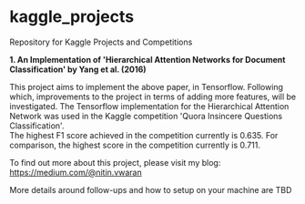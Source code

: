 # kaggle_projects
Repository for Kaggle Projects and Competitions


**1. An Implementation of 'Hierarchical Attention Networks for Document Classification' by Yang et al. (2016)**

This project aims to implement the above paper, in Tensorflow. Following which, improvements to the project in terms of adding more features, will be investigated.
The Tensorflow implementation for the Hierarchical Attention Network was used in the Kaggle competition 'Quora Insincere Questions Classification'. <br />
The highest F1 score achieved in the competition currently is 0.635. For comparison, the highest score in the competition currently is 0.711.

To find out more about this project, please visit my blog: https://medium.com/@nitin.vwaran

More details around follow-ups and how to setup on your machine are TBD
